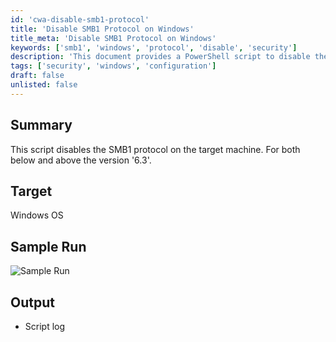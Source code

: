 ```yaml
---
id: 'cwa-disable-smb1-protocol'
title: 'Disable SMB1 Protocol on Windows'
title_meta: 'Disable SMB1 Protocol on Windows'
keywords: ['smb1', 'windows', 'protocol', 'disable', 'security']
description: 'This document provides a PowerShell script to disable the SMB1 protocol on Windows operating systems, applicable for versions below and above 6.3. It includes sample run output and logging details.'
tags: ['security', 'windows', 'configuration']
draft: false
unlisted: false
---
```

## Summary

This script disables the SMB1 protocol on the target machine. For both below and above the version '6.3'.

## Target

Windows OS

## Sample Run

![Sample Run](5078775/docs/13844440/images/19911008)

## Output

- Script log


